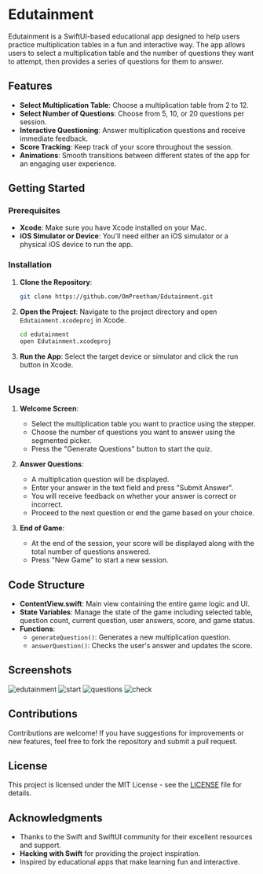 # Edutainment

Edutainment is a SwiftUI-based educational app designed to help users practice multiplication tables in a fun and interactive way. The app allows users to select a multiplication table and the number of questions they want to attempt, then provides a series of questions for them to answer.

## Features

- **Select Multiplication Table**: Choose a multiplication table from 2 to 12.
- **Select Number of Questions**: Choose from 5, 10, or 20 questions per session.
- **Interactive Questioning**: Answer multiplication questions and receive immediate feedback.
- **Score Tracking**: Keep track of your score throughout the session.
- **Animations**: Smooth transitions between different states of the app for an engaging user experience.

## Getting Started

### Prerequisites

- **Xcode**: Make sure you have Xcode installed on your Mac.
- **iOS Simulator or Device**: You'll need either an iOS simulator or a physical iOS device to run the app.

### Installation

1. **Clone the Repository**:
    ```bash
    git clone https://github.com/OmPreetham/Edutainment.git
    ```
2. **Open the Project**:
    Navigate to the project directory and open `Edutainment.xcodeproj` in Xcode.
    ```bash
    cd edutainment
    open Edutainment.xcodeproj
    ```
3. **Run the App**:
    Select the target device or simulator and click the run button in Xcode.

## Usage

1. **Welcome Screen**:
    - Select the multiplication table you want to practice using the stepper.
    - Choose the number of questions you want to answer using the segmented picker.
    - Press the "Generate Questions" button to start the quiz.

2. **Answer Questions**:
    - A multiplication question will be displayed.
    - Enter your answer in the text field and press "Submit Answer".
    - You will receive feedback on whether your answer is correct or incorrect.
    - Proceed to the next question or end the game based on your choice.

3. **End of Game**:
    - At the end of the session, your score will be displayed along with the total number of questions answered.
    - Press "New Game" to start a new session.

## Code Structure

- **ContentView.swift**: Main view containing the entire game logic and UI.
- **State Variables**: Manage the state of the game including selected table, question count, current question, user answers, score, and game status.
- **Functions**:
  - `generateQuestion()`: Generates a new multiplication question.
  - `answerQuestion()`: Checks the user's answer and updates the score.
 
## Screenshots 

![edutainment](.screenshots/edutainment.png)
![start](.screenshots/start.png)
![questions](.screenshots/questions.png)
![check](.screenshots/check.png)

## Contributions

Contributions are welcome! If you have suggestions for improvements or new features, feel free to fork the repository and submit a pull request.

## License

This project is licensed under the MIT License - see the [LICENSE](LICENSE) file for details.

## Acknowledgments

- Thanks to the Swift and SwiftUI community for their excellent resources and support.
- **Hacking with Swift** for providing the project inspiration.
- Inspired by educational apps that make learning fun and interactive.
